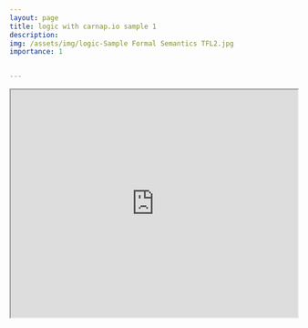 ```yaml
---
layout: page
title: logic with carnap.io sample 1
description: 
img: /assets/img/logic-Sample Formal Semantics TFL2.jpg
importance: 1


---
```



<iframe src="https://carnap.io/shared/txdemelo@gmail.com/Problem%20Set%204.md" width="100%" height="400"></iframe>


